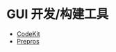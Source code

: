 # GUI 开发/构建工具

* [CodeKit](http://incident57.com/codekit/)
* [Prepros](https://prepros.io/)

































 






